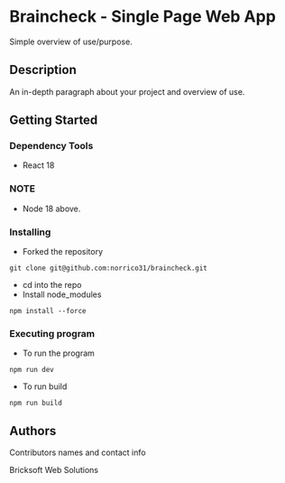 # Braincheck - Single Page Web App

Simple overview of use/purpose.

## Description

An in-depth paragraph about your project and overview of use.

## Getting Started

### Dependency Tools

* React 18

### NOTE
* Node 18 above. 

### Installing

* Forked the repository 
```
git clone git@github.com:norrico31/braincheck.git
```
* cd into the repo
* Install node_modules
```
npm install --force
```
### Executing program
* To run the program
```
npm run dev
```
* To run build
```
npm run build
```
<!-- 
## Help

Any advise for common problems or issues.
```
command to run if program contains helper info
``` -->

## Authors

Contributors names and contact info

Bricksoft Web Solutions